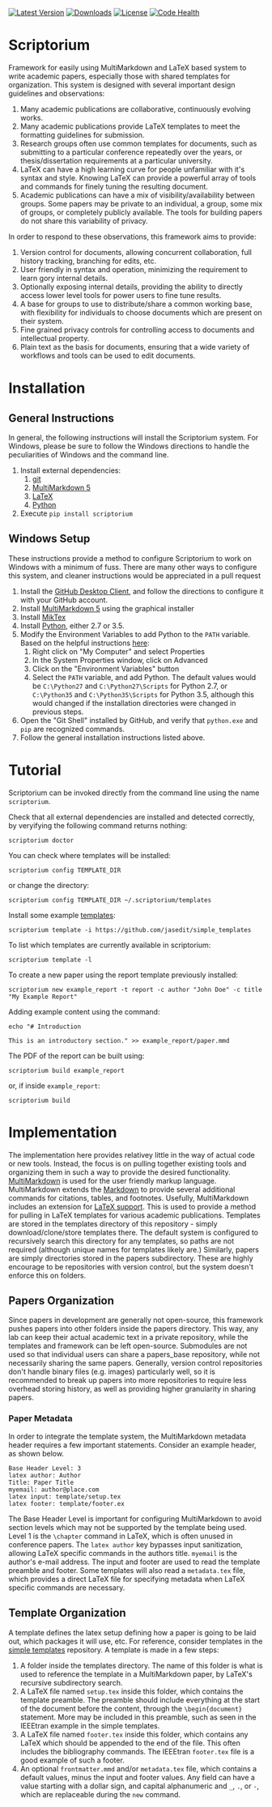 [![Latest Version](https://img.shields.io/pypi/v/scriptorium.svg)](https://pypi.python.org/pypi/scriptorium) [![Downloads](https://img.shields.io/pypi/dm/scriptorium.svg)](https://pypi.python.org/pypi/scriptorium) [![License](https://img.shields.io/pypi/l/scriptorium.svg)](https://pypi.python.org/pypi/scriptorium) [![Code Health](https://landscape.io/github/jasedit/scriptorium/master/landscape.svg?style=flat)](https://landscape.io/github/jasedit/scriptorium/master)

# Scriptorium

Framework for easily using MultiMarkdown and LaTeX based system to write academic papers, especially those with shared templates for organization. This system is designed with several important design guidelines and observations:

1. Many academic publications are collaborative, continuously evolving works.
2. Many academic publications provide LaTeX templates to meet the formatting guidelines for submission.
3. Research groups often use common templates for documents, such as submitting to a particular conference repeatedly over the years, or thesis/dissertation requirements at a particular university.
4. LaTeX can have a high learning curve for people unfamiliar with it's syntax and style. Knowing LaTeX can provide a powerful array of tools and commands for finely tuning the resulting document.
5. Academic publications can have a mix of visibility/availability between groups. Some papers may be private to an individual, a group, some mix of groups, or completely publicly available. The tools for building papers do not share this variability of privacy.

In order to respond to these observations, this framework aims to provide:

1. Version control for documents, allowing concurrent collaboration, full history tracking, branching for edits, etc.
2. User friendly in syntax and operation, minimizing the requirement to learn gory internal details.
3. Optionally exposing internal details, providing the ability to directly access lower level tools for power users to fine tune results.
4. A base for groups to use to distribute/share a common working base, with flexibility for individuals to choose documents which are present on their system.
5. Fine grained privacy controls for controlling access to documents and intellectual property.
6. Plain text as the basis for documents, ensuring that a wide variety of workflows and tools can be used to edit documents.

# Installation

## General Instructions

In general, the following instructions will install the Scriptorium system. For Windows, please be sure to follow the Windows directions to handle the peculiarities of Windows and the command line.

1. Install external dependencies:
    1. [git](https://git-scm.com/)
    1. [MultiMarkdown 5](https://github.com/fletcher/MultiMarkdown-5)
    2. [LaTeX](http://www.latex-project.org/)
    3. [Python](http://python.org/)
2. Execute `pip install scriptorium`

## Windows Setup

These instructions provide a method to configure Scriptorium to work on Windows with a minimum of fuss. There are many other ways to configure this system, and cleaner instructions would be appreciated in a pull request

1. Install the [GitHub Desktop Client](https://desktop.github.com/), and follow the directions to configure it with your GitHub account.
2. Install [MultiMarkdown 5](https://github.com/fletcher/MultiMarkdown-5/releases) using the graphical installer
3. Install [MikTex](http://miktex.org/)
4. Install [Python](https://www.python.org/downloads/), either 2.7 or 3.5.
5. Modify the Environment Variables to add Python to the `PATH` variable. Based on the helpful instructions [here](http://stackoverflow.com/questions/23400030/windows-7-add-path):
    1. Right click on "My Computer" and select Properties
    2. In the System Properties window, click on Advanced
    3. Click on the "Environment Variables" button
    4. Select the `PATH` variable, and add Python. The default values would be `C:\Python27` and `C:\Python27\Scripts` for Python 2.7, or `C:\Python35` and `C:\Python35\Scripts` for Python 3.5, although this would changed if the installation directories were changed in previous steps.
5. Open the "Git Shell" installed by GitHub, and verify that `python.exe` and `pip` are recognized commands.
7. Follow the general installation instructions listed above.

# Tutorial

Scriptorium can be invoked directly from the command line using the name `scriptorium`.

Check that all external dependencies are installed and detected correctly, by veryifying the following command returns nothing:
```
scriptorium doctor
```

You can check where templates will be installed:
```
scriptorium config TEMPLATE_DIR
```

or change the directory:
```
scriptorium config TEMPLATE_DIR ~/.scriptorium/templates
```

Install some example [templates](https://github.com/jasedit/simple_templates):
```
scriptorium template -i https://github.com/jasedit/simple_templates
```

To list which templates are currently available in scriptorium:
```
scriptorium template -l
```

To create a new paper using the report template previously installed:
```
scriptorium new example_report -t report -c author "John Doe" -c title "My Example Report"
```

Adding example content using the command:
```
echo "# Introduction

This is an introductory section." >> example_report/paper.mmd
```

The PDF of the report can be built using:
```
scriptorium build example_report
```
or, if inside `example_report`:
```
scriptorium build
```

# Implementation

The implementation here provides relativey little in the way of actual code or new tools. Instead, the focus is on pulling together existing tools and organizing them in such a way to provide the desired functionality. [MultiMarkdown](http://fletcherpenney.net/multimarkdown/) is used for the user friendly markup language. MultiMarkdown extends the [Markdown](http://daringfireball.net/projects/markdown/) to provide several additional commands for citations, tables, and footnotes. Usefully, MultiMarkdown includes an extension for [LaTeX support](https://github.com/fletcher/peg-multimarkdown-latex-support). This is used to provide a method for pulling in LaTeX templates for various academic publications. Templates are stored in the templates directory of this repository - simply download/clone/store templates there. The default system is configured to recursively search this directory for any templates, so paths are not required (although unique names for templates likely are.) Similarly, papers are simply directories stored in the papers subdirectory. These are highly encourage to be repositories with version control, but the system doesn't enforce this on folders.

## Papers Organization

Since papers in development are generally not open-source, this framework pushes papers into other folders inside the papers directory. This way, any lab can keep their actual academic text in a private repository, while the templates and framework can be left open-source. Submodules are not used so that individual users can share a papers_base repository, while not necessarily sharing the same papers. Generally, version control repositories don't handle binary files (e.g. images) particularly well, so it is recommended to break up papers into more repositories to require less overhead storing history, as well as providing higher granularity in sharing papers.

### Paper Metadata

In order to integrate the template system, the MultiMarkdown metadata header requires a few important statements. Consider an example header, as shown below.

```
Base Header Level: 3
latex author: Author
Title: Paper Title
myemail: author@place.com
latex input: template/setup.tex
latex footer: template/footer.ex
```

The Base Header Level is important for configuring MultiMarkdown to avoid section levels which may not be supported by the template being used. Level 1 is the `\chapter` command in LaTeX, which is often unused in conference papers. The `latex author` key bypasses input sanitization, allowing LaTeX specific commands in the authors title. `myemail` is the author's e-mail address. The input and footer are used to read the template preamble and footer. Some templates will also read a `metadata.tex` file, which provides a direct LaTeX file for specifying metadata when LaTeX specific commands are necessary.

## Template Organization

A template defines the latex setup defining how a paper is going to be laid out, which packages it will use, etc. For reference, consider templates in the [simple templates](https://github.com/jasedit/simple_templates) repository. A template is made in a few steps:

1. A folder inside the templates directory. The name of this folder is what is used to reference the template in a MultiMarkdown paper, by LaTeX's recursive subdirectory search.
2. A LaTeX file named `setup.tex` inside this folder, which contains the template preamble. The preamble should include everything at the start of the document before the content, through the `\begin{document}` statement. More may be included in this preamble, such as seen in the IEEEtran example in the simple templates.
3. A LaTeX file named `footer.tex` inside this folder, which contains any LaTeX which should be appended to the end of the file. This often includes the bibliography commands. The IEEEtran `footer.tex` file is a good example of such a footer.
4. An optional `frontmatter.mmd` and/or `metadata.tex` file, which contains a default values, minus the input and footer values. Any field can have a value starting with a dollar sign, and capital alphanumeric and `_`, `.`, or `-`, which are replaceable during the `new` command.
